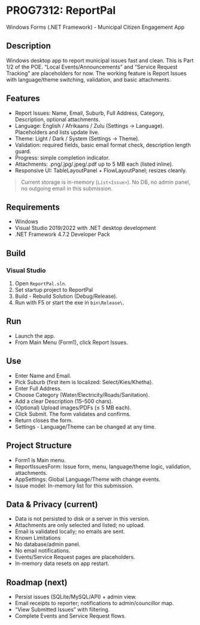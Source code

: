 # PROG7312: ReportPal  
Windows Forms (.NET Framework) - Municipal Citizen Engagement App  

## Description
Windows desktop app to report municipal issues fast and clean. This is Part 1/2 of the POE. “Local Events/Announcements” and “Service Request Tracking” are placeholders for now. The working feature is Report Issues with language/theme switching, validation, and basic attachments.


## Features
- Report Issues: Name, Email, Suburb, Full Address, Category, Description, optional attachments.
- Language: English / Afrikaans / Zulu (Settings → Language). Placeholders and lists update live.
- Theme: Light / Dark / System (Settings → Theme).
- Validation: required fields, basic email format check, description length guard.
- Progress: simple completion indicator.
- Attachments: .png/.jpg/.jpeg/.pdf up to 5 MB each (listed inline).
- Responsive UI: TableLayoutPanel + FlowLayoutPanel; resizes cleanly.

> Current storage is in-memory (`List<Issue>`). No DB, no admin panel, no outgoing email in this submission.

## Requirements
- Windows
- Visual Studio 2019/2022 with .NET desktop development
- .NET Framework 4.7.2 Developer Pack

## Build
### Visual Studio
1. Open `ReportPal.sln`.
2. Set startup project to ReportPal
3. Build - Rebuild Solution (Debug/Release).
4. Run with F5 or start the exe in `bin\Release\`.

## Run
- Launch the app.
- From Main Menu (Form1), click Report Issues.

## Use
- Enter Name and Email.
- Pick Suburb (first item is localized: Select/Kies/Khetha).
- Enter Full Address.
- Choose Category (Water/Electricity/Roads/Sanitation).
- Add a clear Description (15–500 chars).
- (Optional) Upload images/PDFs (≤ 5 MB each). 
- Click Submit. The form validates and confirms.
- Return closes the form.
- Settings - Language/Theme can be changed at any time.
## Project Structure
- Form1 is Main menu.
- ReportIssuesForm: Issue form, menu, language/theme logic, validation, attachments.
- AppSettings: Global Language/Theme with change events.
- Issue model: In-memory list for this submission.
## Data & Privacy (current)
- Data is not persisted to disk or a server in this version.
- Attachments are only selected and listed; no upload.
- Email is validated locally; no emails are sent.
- Known Limitations
- No database/admin panel.
- No email notifications.
- Events/Service Request pages are placeholders.
- In-memory data resets on app restart.

## Roadmap (next)
- Persist issues (SQLite/MySQL/API) + admin view.
- Email receipts to reporter; notifications to admin/councillor map.
- “View Submitted Issues” with filtering.
- Complete Events and Service Request flows.
